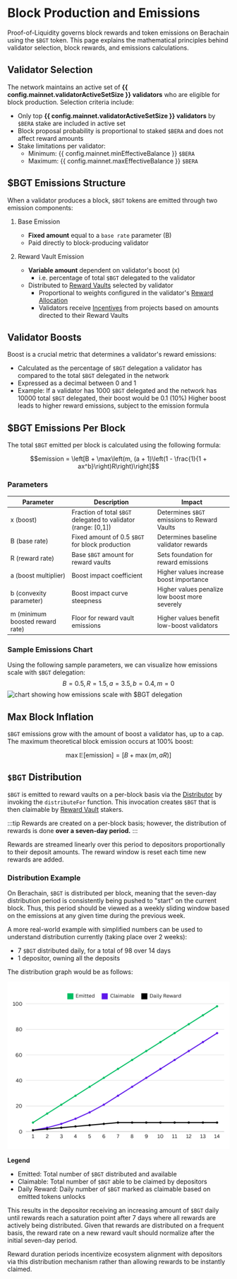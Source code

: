 <script setup>
  import config from '@berachain/config/constants.json';
</script>

# Block Production and Emissions

Proof-of-Liquidity governs block rewards and token emissions on Berachain using the `$BGT` token. This page explains the mathematical principles behind validator selection, block rewards, and emissions calculations.

## Validator Selection

The network maintains an active set of **{{ config.mainnet.validatorActiveSetSize }} validators** who are eligible for block production. Selection criteria include:

- Only top **{{ config.mainnet.validatorActiveSetSize }} validators** by `$BERA` stake are included in active set
- Block proposal probability is proportional to staked `$BERA` and does not affect reward amounts
- Stake limitations per validator:
  - Minimum: {{ config.mainnet.minEffectiveBalance }} `$BERA`
  - Maximum: {{ config.mainnet.maxEffectiveBalance }} `$BERA`

## $BGT Emissions Structure

When a validator produces a block, `$BGT` tokens are emitted through two emission components:

1. Base Emission

   - **Fixed amount** equal to a `base rate` parameter (B)
   - Paid directly to block-producing validator

2. Reward Vault Emission

   - **Variable amount** dependent on validator's boost (x)
     - i.e. percentage of total `$BGT` delegated to the validator
   - Distributed to [Reward Vaults](/learn/pol/rewardvaults) selected by validator
     - Proportional to weights configured in the validator's [Reward Allocation](/nodes/guides/reward-allocation)
     - Validators receive [Incentives](/learn/pol/incentives) from projects based on amounts directed to their Reward Vaults

## Validator Boosts

Boost is a crucial metric that determines a validator's reward emissions:

- Calculated as the percentage of `$BGT` delegation a validator has compared to the total `$BGT` delegated in the network
- Expressed as a decimal between 0 and 1
- Example: If a validator has 1000 `$BGT` delegated and the network has 10000 total `$BGT` delegated, their boost would be 0.1 (10%)
  Higher boost leads to higher reward emissions, subject to the emission formula

## $BGT Emissions Per Block

The total `$BGT` emitted per block is calculated using the following formula:

$$emission = \left[B + \max\left(m, (a + 1)\left(1 - \frac{1}{1 + ax^b}\right)R\right)\right]$$

### Parameters

| Parameter                       | Description                                                    | Impact                                         |
| ------------------------------- | -------------------------------------------------------------- | ---------------------------------------------- |
| x (boost)                       | Fraction of total `$BGT` delegated to validator (range: [0,1]) | Determines `$BGT` emissions to Reward Vaults   |
| B (base rate)                   | Fixed amount of 0.5 `$BGT` for block production                | Determines baseline validator rewards          |
| R (reward rate)                 | Base `$BGT` amount for reward vaults                           | Sets foundation for reward emissions           |
| a (boost multiplier)            | Boost impact coefficient                                       | Higher values increase boost importance        |
| b (convexity parameter)         | Boost impact curve steepness                                   | Higher values penalize low boost more severely |
| m (minimum boosted reward rate) | Floor for reward vault emissions                               | Higher values benefit low-boost validators     |

### Sample Emissions Chart

Using the following sample parameters, we can visualize how emissions scale with `$BGT` delegation:
$$B = 0.5, R = 1.5, a = 3.5, b = 0.4, m = 0$$
![chart showing how emissions scale with `$BGT` delegation](/public/assets/updatedemission.png)

## Max Block Inflation

`$BGT` emissions grow with the amount of boost a validator has, up to a cap. The maximum theoretical block emission occurs at 100% boost:

$$\max \mathbb{E}[\text{emission}] = \left[B + \max(m, aR)\right]$$

## `$BGT` Distribution

`$BGT` is emitted to reward vaults on a per-block basis via the [Distributor](../../developers/contracts/distributor.md#distributefor) by invoking the `distributeFor` function.
This invocation creates `$BGT` that is then claimable by [Reward Vault](../pol/rewardvaults.md) stakers.

:::tip
Rewards are created on a per-block basis; however, the distribution of rewards is done **over a seven-day period.**
:::

Rewards are streamed linearly over this period to depositors proportionally to their deposit amounts.
The reward window is reset each time new rewards are added.

### Distribution Example

On Berachain, `$BGT` is distributed per block, meaning that the seven-day distribution period is consistently being pushed to "start" on the current block. Thus, this period should be viewed as a weekly sliding window based on the emissions at any given time during the previous week.

A more real-world example with simplified numbers can be used to understand distribution currently (taking place over 2 weeks):

- 7 `$BGT` distributed daily, for a total of 98 over 14 days
- 1 depositor, owning all the deposits

The distribution graph would be as follows:

![Complex Example](../../public/assets//complex-emission.png)

**Legend**

- Emitted: Total number of `$BGT` distributed and available
- Claimable: Total number of `$BGT` able to be claimed by depositors
- Daily Reward: Daily number of `$BGT` marked as claimable based on emitted tokens unlocks

This results in the depositor receiving an increasing amount of `$BGT` daily until rewards reach a saturation point after 7 days where all rewards are actively being distributed.
Given that rewards are distributed on a frequent basis, the reward rate on a new reward vault should normalize after the initial seven-day period.

Reward duration periods incentivize ecosystem alignment with depositors via this distribution mechanism rather than allowing rewards to be instantly claimed.
